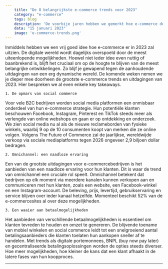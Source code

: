 ```yaml
---
    title: "De 8 belangrijkste e-commerce trends voor 2023"
    category: "e-commerce"
    tags: blog
    description: 'De voorbije jaren hebben we gemerkt hoe e-commerce de manier waarop we shoppen drastisch heeft getransformeerd. Bedrijven die hun producten in het verleden enkel in persoon verkochten, moesten plots de knop omdraaien en een online aanwezigheid creëren om geen achterstand te krijgen op de concurrentie. Het gevolg was een ongeziene groei met een stijging van 55% in het begin van dit decennium. But what’s next?'
    data: "15 januari 2023"
    image: 'e-commerce-trends.png'
---
```

Inmiddels hebben we een vrij goed idee hoe e-commerce er in 2023 zal uitzien. De digitale wereld wordt dagelijks overspoeld door de meest uiteenlopende mogelijkheden. Hoewel niet ieder idee even nuttig of baanbrekend is, blijft het cruciaal om op de hoogte te blijven van de meest belangrijke ontwikkelingen. Zo blijf je gewapend tegen de aanhoudende uitdagingen van een erg dynamische wereld. De komende weken nemen we je dieper mee doorheen de grootste e-commerce trends en uitdagingen van 2023. Hier bespreken we al even enkele key takeaways.

    1. De opmars van social commerce 
   
Voor vele B2C bedrijven worden social media platformen een onmisbaar onderdeel van hun e-commerce strategie. Hun potentiële klanten beschouwen Facebook, Instagram, Pinterest en TikTok steeds meer als verlengde van online webshops en gaan er op ontdekking en onderzoek. We zien social media nu al als de nieuwe reclameborden van fysieke winkels, waarbij 9 op de 10 consumenten koopt van merken die ze online volgen. Volgens The Future of Commerce zal de jaarlijkse, wereldwijde verkoop via sociale mediaplatforms tegen 2026 ongeveer 2,9 biljoen dollar bedragen. 

    2. Omnichannel: een naadloze ervaring 
   
Een van de grootste uitdagingen voor e-commercebedrijven is het aanbieden van een naadloze ervaring voor hun klanten. Dit is waar de trend van omnichannel een cruciale rol speelt. Omnichannel betekent dat bedrijven op elk moment via meerdere kanalen kunnen verkopen aan en communiceren met hun klanten, zoals een website, een Facebook-winkel en een Instagram-account. De beleving, prijs, levertijd, gebruikservaring en service blijven over ieder kanaal hetzelfde. Momenteel beschikt 52% van de e-commercesites al over deze mogelijkheden. 

    3. Een waaier aan betaalmogelijkheden 
   
Het aanbieden van verschillende betaalmogelijkheden is essentieel om klanten tevreden te houden en omzet te genereren. De blijvende toename van mobiel winkelen en social commerce leidt tot een snelgroeiend aantal betalingsaanbieders die klanten toelaten hun aankopen sneller af te handelen. Met trends als digitale portemonnees, BNPL (buy now pay later) en gecentraliseerde betalingsoplossingen worden de opties steeds diverser. Hoe meer mogelijkheden, hoe kleiner de kans dat een klant afhaakt in de latere fases van hun koopproces.

---